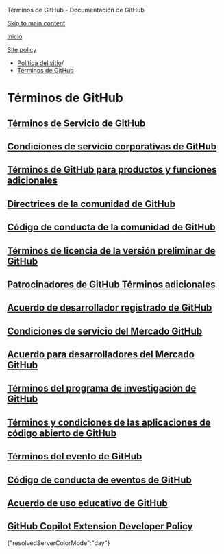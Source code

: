 Términos de GitHub - Documentación de GitHub

[Skip to main content](#main-content)

[Inicio](/es)

[Site policy](/es/site-policy)

* [Política del sitio](/es/site-policy)/
* [Términos de GitHub](/es/site-policy/github-terms)

Términos de GitHub
==========

[Términos de Servicio de GitHub](/es/site-policy/github-terms/github-terms-of-service)
----------

[Condiciones de servicio corporativas de GitHub](/es/site-policy/github-terms/github-corporate-terms-of-service)
----------

[Términos de GitHub para productos y funciones adicionales](/es/site-policy/github-terms/github-terms-for-additional-products-and-features)
----------

[Directrices de la comunidad de GitHub](/es/site-policy/github-terms/github-community-guidelines)
----------

[Código de conducta de la comunidad de GitHub](/es/site-policy/github-terms/github-community-code-of-conduct)
----------

[Términos de licencia de la versión preliminar de GitHub](/es/site-policy/github-terms/github-pre-release-license-terms)
----------

[Patrocinadores de GitHub Términos adicionales](/es/site-policy/github-terms/github-sponsors-additional-terms)
----------

[Acuerdo de desarrollador registrado de GitHub](/es/site-policy/github-terms/github-registered-developer-agreement)
----------

[Condiciones de servicio del Mercado GitHub](/es/site-policy/github-terms/github-marketplace-terms-of-service)
----------

[Acuerdo para desarrolladores del Mercado GitHub](/es/site-policy/github-terms/github-marketplace-developer-agreement)
----------

[Términos del programa de investigación de GitHub](/es/site-policy/github-terms/github-research-program-terms)
----------

[Términos y condiciones de las aplicaciones de código abierto de GitHub](/es/site-policy/github-terms/github-open-source-applications-terms-and-conditions)
----------

[Términos del evento de GitHub](/es/site-policy/github-terms/github-event-terms)
----------

[Código de conducta de eventos de GitHub](/es/site-policy/github-terms/github-event-code-of-conduct)
----------

[Acuerdo de uso educativo de GitHub](/es/site-policy/github-terms/github-educational-use-agreement)
----------

[GitHub Copilot Extension Developer Policy](/es/site-policy/github-terms/github-copilot-extension-developer-policy)
----------

{"resolvedServerColorMode":"day"}
